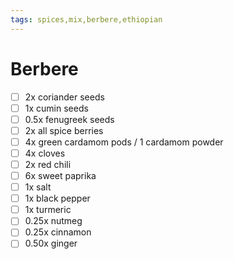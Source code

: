 ```yaml
---
tags: spices,mix,berbere,ethiopian
---
```


# Berbere

- [ ] 2x        coriander seeds
- [ ] 1x        cumin seeds
- [ ] 0.5x      fenugreek seeds
- [ ] 2x        all spice berries
- [ ] 4x        green cardamom pods / 1 cardamom powder
- [ ] 4x        cloves
- [ ] 2x        red chili
- [ ] 6x        sweet paprika
- [ ] 1x        salt
- [ ] 1x        black pepper
- [ ] 1x        turmeric
- [ ] 0.25x     nutmeg
- [ ] 0.25x     cinnamon
- [ ] 0.50x     ginger
